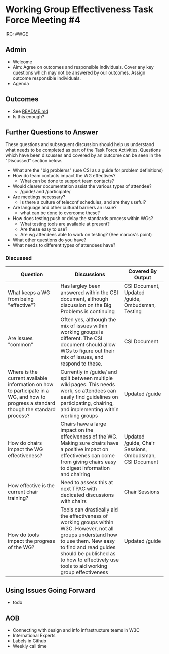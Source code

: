 # Working Group Effectiveness Task Force Meeting #4
IRC: #WGE

## Admin
* Welcome
* Aim: Agree on outcomes and responsible individuals. Cover any key questions which may not be answered by our outcomes. Assign outcome responsible individuals.
* Agenda

## Outcomes 
* See [README.md](https://github.com/w3c/wg-effectiveness/) 
* Is this enough?

## Further Questions to Answer
These questions and subsequent discussion should help us understand what needs to be completed as part of the Task Force Activities. Questions which have been discusses and covered by an outcome can be seen in the "Discussed" section below.

* What are the "big problems" (use CSI as a guide for problem definitions)
* How do team contacts impact the WG effectives?
  * What can be done to support team contacts?
* Would clearer documentation assist the various types of attendee?
  * /guide/ and /participate/
* Are meetings necessary?
  * Is there a culture of teleconf schedules, and are they useful?
* Are language and other cultural barriers an issue?
  * what can be done to overcome these?
* How does testing push or delay the standards process within WGs?
  * What testing tools are available at present?
  * Are these easy to use?
  * Are wg attendees able to work on testing? (See marcos's point)
* What other questions do you have?
* What needs to different types of attendees have?

### Discussed
Question | Discussions | Covered By Output
--- | --- | ---
What keeps a WG from being "effective"? | Has largley been answered within the CSI document, although discussion on the Big Problems is continuing | CSI Document, Updated /guide, Ombudsman, Testing
Are issues "common" | Often yes, although the mix of issues within working groups is different. The CSI document should allow WGs to figure out their mix of issues, and respond to these. | CSI Document
Where is the current available information on how to participate in a WG, and how to progress a standard though the standard process? | Currently in /guide/ and split between multiple wiki pages. This needs work, so attendees can easily find guidelines on participating, chairing, and implementing within working groups | Updated /guide
How do chairs impact the WG effectiveness? | Chairs have a large impact on the effeciveness of the WG. Making sure chairs have a positive impact on effectivenes can come from giving chairs easy to digest information and chairing | Updated /guide, Chair Sessions, Ombudsman, CSI Document
How effective is the current chair training? | Need to assess this at next TPAC with dedicated discussions with chairs | Chair Sessions
How do tools impact the progress of the WG? | Tools can drastically aid the effectiveness of working groups within W3C. However, not all groups understand how to use them. New easy to find and read guides should be published as to how to effectively use tools to aid working group effectiveness | Updated /guide

## Using Issues Going Forward
* todo

## AOB
* Connecting with design and info infrastructure teams in W3C
* International Experts
* Labels in Github
* Weekly call time

